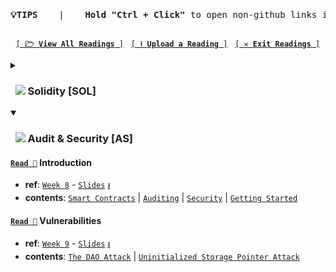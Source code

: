 <pre><p align="center"><br><b>💡TIPS </b> &nbsp; | &nbsp;  <b>Hold "<kbd>Ctrl</kbd> + Click"</b> to open non-github links in new tab!</b></p></pre>

<p align="center"><code><a href="src">[ <b>🗁 View All Readings</b> ]</a></code> &nbsp; <code><a href="../../../upload/main/readings/src">[ ⭱ <b>Upload a Reading</b> ]</a></code> &nbsp; <code><a href="../">[ <b>✕ Exit Readings</b> ]</a></code></p>

<details>
	<summary><h3> &nbsp; <img src="https://github.com/COS30049/cos30049_backend/assets/139601671/8b9a1bf7-a9f1-4994-94ac-b544f3011b9f"> Solidity [SOL]</h3></summary>

#### [`Read 📖`](src/%5BSOL%5D%20Fundamentals.md) Fundamentals
- **ref**: [`Week 5`](https://swinburne.instructure.com/courses/52786/modules/items/3673698) - [`Slides`](https://swinburne.instructure.com/courses/52786/files/26313982) [`⭳`](https://swinburne.instructure.com/courses/52786/files/26313982/download?download_frd=1)
- **contents**: [`Data Types`](src/%5BSOL%5D%20Fundamentals.md#data-types) | [`Data Storage`](src/%5BSOL%5D%20Fundamentals.md#data-storage) | [`Control Flow`](src/%5BSOL%5D%20Fundamentals.md#control-flow) | [`Function`](src/%5BSOL%5D%20Fundamentals.md#function) | [`Modify Contract State`](src/%5BSOL%5D%20Fundamentals.md#modify-contract-state)

#### [`Read 📖`](src/%5BSOL%5D%20Contract%20interactions%20and%20libraries.md) Contract interactions and libraries
- **ref**: [`Week 6`](https://swinburne.instructure.com/courses/52786/pages/week-6?module_item_id=3673699) -  [`Sildes`](https://swinburne.instructure.com/courses/52786/files/26526976) [`⭳`](https://swinburne.instructure.com/courses/52786/files/26526976/download?download_frd=1)
- **contents**: [`Modifiers`](src/%5BSOL%5D%20Contract%20interactions%20and%20libraries.md#modifiers) | [`Events`](src/%5BSOL%5D%20Contract%20interactions%20and%20libraries.md#events) | [`Inheritance`](src/%5BSOL%5D%20Contract%20interactions%20and%20libraries.md#inheritance) [`ERC`](src/%5BSOL%5D%20Contract%20interactions%20and%20libraries.md#see-ethereum-request-for-comment-erc-) | [`Libraries`](src/%5BSOL%5D%20Contract%20interactions%20and%20libraries.md#libraries) | [`Import`](src/%5BSOL%5D%20Contract%20interactions%20and%20libraries.md#import) | [`Error handling`](src/%5BSOL%5D%20Contract%20interactions%20and%20libraries.md#error-handling) | [`Overloading`](src/%5BSOL%5D%20Contract%20interactions%20and%20libraries.md#overloading) 

#### [`Read 📖`](src/%5BSOL%5D%20Smart%20Contract%20Testing.md) Testing
- **ref**: [`Week 7`](https://swinburne.instructure.com/courses/52786/pages/week-7?module_item_id=3673697) - [`Slides`](https://swinburne.instructure.com/courses/52786/files/26671054) [`⭳`](https://swinburne.instructure.com/courses/52786/files/26671054/download?download_frd=1)
- **contents**: [`Solidity Testing`](src/%5BSOL%5D%20Smart%20Contract%20Testing.md#solidity-testing) | [`Testing Frameworks`](src/%5BSOL%5D%20Smart%20Contract%20Testing.md#testing-frameworks) | [`Ganache`](src/%5BSOL%5D%20Smart%20Contract%20Testing.md#ganache)
</details>

<details open>
<summary><h3> &nbsp; <img src="https://github.com/COS30049/cos30049_backend/assets/139601671/215e3f52-c0e1-4ace-be96-44b29658cd2e"> Audit & Security [AS]</h3></summary>

#### [`Read 📖`](src/%5BAS%5D%20Introduction.md) Introduction
- **ref**: [`Week 8`](https://swinburne.instructure.com/courses/52786/pages/week-8?module_item_id=3673703) - [`Slides`](https://swinburne.instructure.com/courses/52786/files/27022396) [`⭳`](https://swinburne.instructure.com/courses/52786/files/27022396/download?download_frd=1)
- **contents**: [`Smart Contracts`](src/%5BAS%5D%20Introduction.md#smart-contract) | [`Auditing`](src/%5BAS%5D%20Introduction.md#auditing) | [`Security`](src/%5BAS%5D%20Introduction.md#security) | [`Getting Started`](src/%5BAS%5D%20Introduction.md#getting-started) 

#### [`Read 📖`](src/%5BAS%5D%20Vulnerabilities.md) Vulnerabilities
- **ref**: [`Week 9`](https://swinburne.instructure.com/courses/52786/pages/week-9?module_item_id=3673701) - [`Slides`](https://swinburne.instructure.com/courses/52786/files/27387408) [`⭳`](https://swinburne.instructure.com/courses/52786/files/27387408/download?download_frd=1)
- **contents**: [`The DAO Attack`](src/%5BAS%5D%20Vulnerabilities.md#the-dao-attack) | [`Uninitialized Storage Pointer Attack`](src/%5BAS%5D%20Vulnerabilities.md#uninitialized-storage-pointer-attack)
</details>
